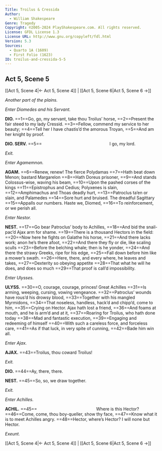 ```yaml
---
Title: Troilus & Cressida
Author: 
  - William Shakespeare
Genre: Tragedy
Copyright: ©2005-2024 PlayShakespeare.com. All rights reserved.
License: GFDL License 1.3
License URL: http://www.gnu.org/copyleft/fdl.html
Version: 5.3
Sources:
  - Quarto 1A (1609)
  - First Folio (1623)
ID: troilus-and-cressida-5-5
---
```


## Act 5, Scene 5
[[Act 5, Scene 4|← Act 5, Scene 4]] | [[Act 5, Scene 6|Act 5, Scene 6 →]]

*Another part of the plains.*

*Enter Diomedes and his Servant.*

**DIO.**
==1==Go, go, my servant, take thou Troilus’ horse,
==2==Present the fair steed to my lady Cressid.
==3==Fellow, commend my service to her beauty;
==4==Tell her I have chastis’d the amorous Troyan,
==5==And am her knight by proof.

**DIO. SERV.**
==5==                I go, my lord.

*Exit.*

*Enter Agamemnon.*

**AGAM.**
==6==Renew, renew! The fierce Polydamas
==7==Hath beat down Menon; bastard Margarelon
==8==Hath Doreus prisoner,
==9==And stands Colossus-wise, waving his beam,
==10==Upon the pashed corses of the kings
==11==Epistrophus and Cedius; Polyxenes is slain,
==12==Amphimachus and Thoas deadly hurt,
==13==Patroclus ta’en or slain, and Palamedes
==14==Sore hurt and bruised. The dreadful Sagittary
==15==Appalls our numbers. Haste we, Diomed,
==16==To reinforcement, or we perish all.

*Enter Nestor.*

**NEST.**
==17==Go bear Patroclus’ body to Achilles,
==18==And bid the snail-pac’d Ajax arm for shame.
==19==There is a thousand Hectors in the field:
==20==Now here he fights on Galathe his horse,
==21==And there lacks work; anon he’s there afoot,
==22==And there they fly or die, like scaling sculls
==23==Before the belching whale; then is he yonder,
==24==And there the strawy Greeks, ripe for his edge,
==25==Fall down before him like a mower’s swath.
==26==Here, there, and every where, he leaves and takes,
==27==Dexterity so obeying appetite
==28==That what he will he does, and does so much
==29==That proof is call’d impossibility.

*Enter Ulysses.*

**ULYSS.**
==30==O, courage, courage, princes! Great Achilles
==31==Is arming, weeping, cursing, vowing vengeance.
==32==Patroclus’ wounds have rous’d his drowsy blood,
==33==Together with his mangled Myrmidons,
==34==That noseless, handless, hack’d and chipp’d, come to him,
==35==Crying on Hector. Ajax hath lost a friend,
==36==And foams at mouth, and he is arm’d and at it,
==37==Roaring for Troilus, who hath done today
==38==Mad and fantastic execution,
==39==Engaging and redeeming of himself
==40==With such a careless force, and forceless care,
==41==As if that luck, in very spite of cunning,
==42==Bade him win all.

*Enter Ajax.*

**AJAX.**
==43==Troilus, thou coward Troilus!

*Exit.*

**DIO.**
==44==Ay, there, there.

**NEST.**
==45==So, so, we draw together.

*Exit.*

*Enter Achilles.*

**ACHIL.**
==45==              Where is this Hector?
==46==Come, come, thou boy-queller, show thy face,
==47==Know what it is to meet Achilles angry.
==48==Hector, where’s Hector? I will none but Hector.

*Exeunt.*

[[Act 5, Scene 4|← Act 5, Scene 4]] | [[Act 5, Scene 6|Act 5, Scene 6 →]]